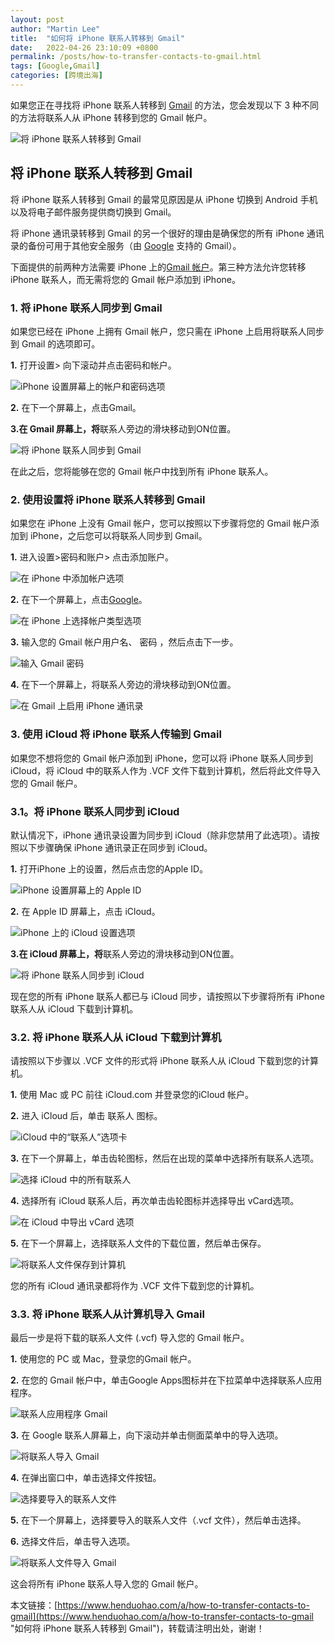 ```yaml
---
layout: post  
author: "Martin Lee"  
title:  "如何将 iPhone 联系人转移到 Gmail"  
date:   2022-04-26 23:10:09 +0800  
permalink: /posts/how-to-transfer-contacts-to-gmail.html  
tags: [Google,Gmail]  
categories: [跨境出海]  
---
```

如果您正在寻找将 iPhone 联系人转移到 [Gmail](https://www.henduohao.com/tag/gmail "Gmail是Google的免费网络邮件服务，也是世界上用户量最多的邮箱。") 的方法，您会发现以下 3 种不同的方法将联系人从 iPhone 转移到您的 Gmail 帐户。

![将 iPhone 联系人转移到 Gmail](https://p3-juejin.byteimg.com/tos-cn-i-k3u1fbpfcp/33b4d801636e4a49889e26f422a380fa~tplv-k3u1fbpfcp-zoom-1.image)

## 将 iPhone 联系人转移到 Gmail

将 iPhone 联系人转移到 Gmail 的最常见原因是从 iPhone 切换到 Android 手机以及将电子邮件服务提供商切换到 Gmail。

将 iPhone 通讯录转移到 Gmail 的另一个很好的理由是确保您的所有 iPhone 通讯录的备份可用于其他安全服务（由 [Google](https://www.henduohao.com/tag/google "Google（中文譯名：谷歌）為Alphabet（字母控股）的子公司，业务范围涵盖互联网广告、互联网搜索、云计算等领域，全球最大的搜索引擎。") 支持的 Gmail）。

下面提供的前两种方法需要 iPhone 上的[Gmail 帐户](https://www.techbout.com/setup-use-gmail-on-iphone-24254/)。第三种方法允许您转移 iPhone 联系人，而无需将您的 Gmail 帐户添加到 iPhone。

### 1. 将 iPhone 联系人同步到 Gmail

如果您已经在 iPhone 上拥有 Gmail 帐户，您只需在 iPhone 上启用将联系人同步到 Gmail 的选项即可。

**1.** 打开设置> 向下滚动并点击密码和帐户。

![iPhone 设置屏幕上的帐户和密码选项](https://p3-juejin.byteimg.com/tos-cn-i-k3u1fbpfcp/b2fbf942e3cd40e1bf88bed63ed05ebe~tplv-k3u1fbpfcp-zoom-1.image)

**2.** 在下一个屏幕上，点击Gmail。

**3.在 Gmail 屏幕上，将**联系人旁边的滑块移动到ON位置。

![将 iPhone 联系人同步到 Gmail](https://p3-juejin.byteimg.com/tos-cn-i-k3u1fbpfcp/444df717dc5a419a9ed6078f7a0b7054~tplv-k3u1fbpfcp-zoom-1.image)

在此之后，您将能够在您的 Gmail 帐户中找到所有 iPhone 联系人。

### 2. 使用设置将 iPhone 联系人转移到 Gmail

如果您在 iPhone 上没有 Gmail 帐户，您可以按照以下步骤将您的 Gmail 帐户添加到 iPhone，之后您可以将联系人同步到 Gmail。

**1.** 进入设置>密码和账户> 点击添加账户。

![在 iPhone 中添加帐户选项](https://p3-juejin.byteimg.com/tos-cn-i-k3u1fbpfcp/32c5e1db284345dba606a971802391db~tplv-k3u1fbpfcp-zoom-1.image)

**2.** 在下一个屏幕上，点击[Google](https://www.henduohao.com/tag/google "Google（中文譯名：谷歌）為Alphabet（字母控股）的子公司，业务范围涵盖互联网广告、互联网搜索、云计算等领域，全球最大的搜索引擎。")。

![在 iPhone 上选择帐户类型选项](https://p3-juejin.byteimg.com/tos-cn-i-k3u1fbpfcp/7df36f4ef90a4df583a7cfe7efa38e2f~tplv-k3u1fbpfcp-zoom-1.image)

**3.** 输入您的 Gmail 帐户用户名、 密码 ，然后点击下一步。

![输入 Gmail 密码](https://p3-juejin.byteimg.com/tos-cn-i-k3u1fbpfcp/b739d876d2cb454d88eecb3275284c68~tplv-k3u1fbpfcp-zoom-1.image)

**4.** 在下一个屏幕上，将联系人旁边的滑块移动到ON位置。

![在 Gmail 上启用 iPhone 通讯录](https://p3-juejin.byteimg.com/tos-cn-i-k3u1fbpfcp/3dd0c7d5c98c44798449e4b3733462ee~tplv-k3u1fbpfcp-zoom-1.image)

### 3. 使用 iCloud 将 iPhone 联系人传输到 Gmail

如果您不想将您的 Gmail 帐户添加到 iPhone，您可以将 iPhone 联系人同步到 iCloud，将 iCloud 中的联系人作为 .VCF 文件下载到计算机，然后将此文件导入您的 Gmail 帐户。

### 3.1。将 iPhone 联系人同步到 iCloud

默认情况下，iPhone 通讯录设置为同步到 iCloud（除非您禁用了此选项）。请按照以下步骤确保 iPhone 通讯录正在同步到 iCloud。

**1.** 打开iPhone 上的设置，然后点击您的Apple ID。

![iPhone 设置屏幕上的 Apple ID](https://p3-juejin.byteimg.com/tos-cn-i-k3u1fbpfcp/b5ea5ac29f824990b35e42e180c9b5e0~tplv-k3u1fbpfcp-zoom-1.image)

**2.** 在 Apple ID 屏幕上，点击 iCloud。

![iPhone 上的 iCloud 设置选项](https://p3-juejin.byteimg.com/tos-cn-i-k3u1fbpfcp/38bf1302ee644c47928602cd6bc03237~tplv-k3u1fbpfcp-zoom-1.image)

**3.在 iCloud 屏幕上，将**联系人旁边的滑块移动到ON位置。

![将 iPhone 联系人同步到 iCloud](https://p3-juejin.byteimg.com/tos-cn-i-k3u1fbpfcp/7dad2656351b4eaba8e0b7898b05ee73~tplv-k3u1fbpfcp-zoom-1.image)

现在您的所有 iPhone 联系人都已与 iCloud 同步，请按照以下步骤将所有 iPhone 联系人从 iCloud 下载到计算机。

### 3.2. 将 iPhone 联系人从 iCloud 下载到计算机

请按照以下步骤以 .VCF 文件的形式将 iPhone 联系人从 iCloud 下载到您的计算机。

**1.** 使用 Mac 或 PC 前往 iCloud.com 并登录您的iCloud 帐户。

**2.** 进入 iCloud 后，单击 联系人 图标。

![iCloud 中的“联系人”选项卡](https://p3-juejin.byteimg.com/tos-cn-i-k3u1fbpfcp/0461d9c3242c4fadac5002bc90f2d306~tplv-k3u1fbpfcp-zoom-1.image)

**3.** 在下一个屏幕上，单击齿轮图标，然后在出现的菜单中选择所有联系人选项。

![选择 iCloud 中的所有联系人](https://p3-juejin.byteimg.com/tos-cn-i-k3u1fbpfcp/286a6d69e7014a37b342b8ef2735ac0d~tplv-k3u1fbpfcp-zoom-1.image)

**4.** 选择所有 iCloud 联系人后，再次单击齿轮图标并选择导出 vCard选项。

![在 iCloud 中导出 vCard 选项](https://p3-juejin.byteimg.com/tos-cn-i-k3u1fbpfcp/69f8af79488b416bb0eade0f6f093c1f~tplv-k3u1fbpfcp-zoom-1.image)

**5.** 在下一个屏幕上，选择联系人文件的下载位置，然后单击保存。

![将联系人文件保存到计算机](https://p3-juejin.byteimg.com/tos-cn-i-k3u1fbpfcp/5d37de8f83324809a39dacd94ba9314f~tplv-k3u1fbpfcp-zoom-1.image)

您的所有 iCloud 通讯录都将作为 .VCF 文件下载到您的计算机。

### 3.3. 将 iPhone 联系人从计算机导入 Gmail

最后一步是将下载的联系人文件 (.vcf) 导入您的 Gmail 帐户。

**1.** 使用您的 PC 或 Mac，登录您的Gmail 帐户。

**2.** 在您的 Gmail 帐户中，单击Google Apps图标并在下拉菜单中选择联系人应用程序。

![联系人应用程序 Gmail](https://p3-juejin.byteimg.com/tos-cn-i-k3u1fbpfcp/0dddfca36f484602a5872a438301942b~tplv-k3u1fbpfcp-zoom-1.image)

**3.** 在 Google 联系人屏幕上，向下滚动并单击侧面菜单中的导入选项。

![将联系人导入 Gmail](https://p3-juejin.byteimg.com/tos-cn-i-k3u1fbpfcp/282d13b6a4914b34825eb91f68635330~tplv-k3u1fbpfcp-zoom-1.image)

**4.** 在弹出窗口中，单击选择文件按钮。

![选择要导入的联系人文件](https://p3-juejin.byteimg.com/tos-cn-i-k3u1fbpfcp/f3887dd835644b0ba1789e0e4e3c59b7~tplv-k3u1fbpfcp-zoom-1.image)

**5.** 在下一个屏幕上，选择要导入的联系人文件（.vcf 文件），然后单击选择。

**6.** 选择文件后，单击导入选项。

![将联系人文件导入 Gmail](https://p3-juejin.byteimg.com/tos-cn-i-k3u1fbpfcp/beb774a33a9b46d29d070464c510056b~tplv-k3u1fbpfcp-zoom-1.image)

这会将所有 iPhone 联系人导入您的 Gmail 帐户。

本文链接：[https://www.henduohao.com/a/how-to-transfer-contacts-to-gmail](https://www.henduohao.com/a/how-to-transfer-contacts-to-gmail "如何将 iPhone 联系人转移到 Gmail")，转载请注明出处，谢谢！